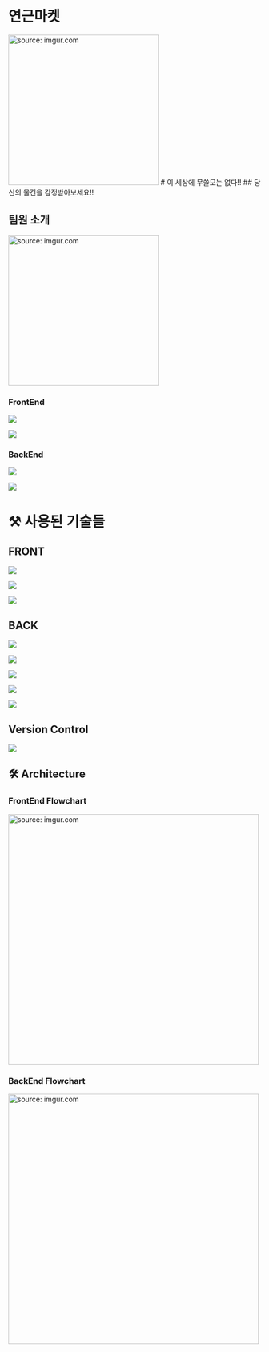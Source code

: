 # 연근마켓
<img src="https://i.imgur.com/VDbXnS3.gif" title="source: imgur.com" width="300"/>
# 이 세상에 무쓸모는 없다!!
## 당신의 물건을 감정받아보세요!!



##  팀원 소개

<img src="https://i.imgur.com/qE2h937.jpg" title="source: imgur.com"  width="300px"/>

### FrontEnd

![](https://img.shields.io/badge/frontend-김창민-ffbcaf?style=for-the-badge)

![](https://img.shields.io/badge/frontend-이상권-ffbcaf?style=for-the-badge)

### BackEnd

![](https://img.shields.io/badge/backend-박지상-80e27e?style=for-the-badge)

![](https://img.shields.io/badge/backend-김제현-80e27e?style=for-the-badge)


# ⚒️ 사용된 기술들

## FRONT

![](https://img.shields.io/badge/frontend-React-039be5?style=for-the-badge&logo=react)

![](https://img.shields.io/badge/frontend-React_Hooks-039be5?style=for-the-badge&logo=react)

![](https://img.shields.io/badge/frontend-Typescript-039be5?style=for-the-badge&logo=typescript)

## BACK

![](https://img.shields.io/badge/backend-node.js-338a3e?style=for-the-badge&logo=node.js)

![](https://img.shields.io/badge/backend-Fastify-039be5?style=for-the-badge&logo=fastify)

![](https://img.shields.io/badge/backend-typeorm-039be5?style=for-the-badge&logo=typeorm)

![](https://img.shields.io/badge/backend-nestjs-039be5?style=for-the-badge&logo=nestjs)

![](https://img.shields.io/badge/backend-mysql-00acc1?style=for-the-badge&logo=mysql)

## Version Control

![](https://img.shields.io/badge/version_control-github-0d47a1?style=for-the-badge&logo=github)

## 🛠 Architecture

### FrontEnd Flowchart

<img src="https://i.imgur.com/uCow8s7.png" title="source: imgur.com" width="500"/>

### BackEnd Flowchart

<img src="https://i.imgur.com/k52foKv.png" title="source: imgur.com" width="500"/>
